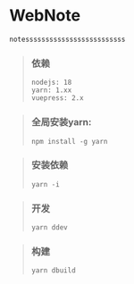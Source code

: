 # WebNote
    
    notesssssssssssssssssssssssss

> ### 依赖
> ```
> nodejs: 18
> yarn: 1.xx
> vuepress: 2.x
> ```

> ### 全局安装yarn:
> ``` 
> npm install -g yarn
> ```

> ### 安装依赖
> ```
> yarn -i
> ```

> ### 开发
> ```
> yarn ddev
> ```

> ### 构建
> ```
> yarn dbuild
> ```